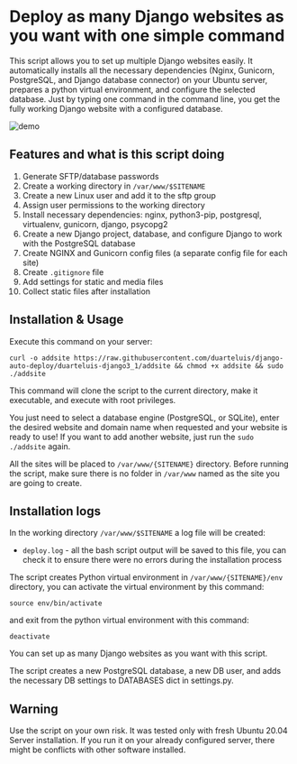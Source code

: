 # Deploy as many Django websites as you want with one simple command

This script allows you to set up multiple Django websites easily. It automatically installs all the necessary dependencies (Nginx, Gunicorn, PostgreSQL, and Django database connector) on your Ubuntu server, prepares a python virtual environment, and configure the selected database. Just by typing one command in the command line, you get the fully working Django website with a configured database.

![demo](demo2.gif)

## Features and what is this script doing

1. Generate SFTP/database passwords
2. Create a working directory in `/var/www/$SITENAME`
3. Create a new Linux user and add it to the sftp group
4. Assign user permissions to the working directory
5. Install necessary dependencies: nginx, python3-pip, postgresql, virtualenv, gunicorn, django, psycopg2
6. Create a new Django project, database, and configure Django to work with the PostgreSQL database
7. Create NGINX and Gunicorn config files (a separate config file for each site)
8. Create `.gitignore` file
9. Add settings for static and media files
10. Collect static files after installation

## Installation & Usage

Execute this command on your server:

```
curl -o addsite https://raw.githubusercontent.com/duarteluis/django-auto-deploy/duarteluis-django3_1/addsite && chmod +x addsite && sudo ./addsite
```

This command will clone the script to the current directory, make it executable, and execute with root privileges.

You just need to select a database engine (PostgreSQL, or SQLite), enter the desired website and domain name when requested and your website is ready to use!  If you want to add another website, just run the `sudo ./addsite` again.

All the sites will be placed to `/var/www/{SITENAME}` directory. Before running the script, make sure there is no folder in `/var/www` named as the site you are going to create.

## Installation logs

In the working directory `/var/www/$SITENAME` a log file will be created:

* `deploy.log` - all the bash script output will be saved to this file, you can check it to ensure there were no errors during the installation process

The script creates Python virtual environment in `/var/www/{SITENAME}/env` directory, you can activate the virtual environment by this command:

```
source env/bin/activate
```
and exit from the python virtual environment with this command:
```
deactivate
```


You can set up as many Django websites as you want with this script. 

The script creates a new PostgreSQL database, a new DB user, and adds the necessary DB settings to DATABASES dict in settings.py.

## Warning

Use the script on your own risk. It was tested only with fresh Ubuntu 20.04 Server installation. If you run it on your already configured server, there might be conflicts with other software installed.

